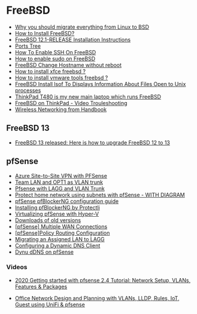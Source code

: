 # FreeBSD

- [Why you should migrate everything from Linux to BSD](https://www.unixsheikh.com/articles/why-you-should-migrate-everything-from-linux-to-bsd.html)
- [How to Install FreeBSD?](https://www.educba.com/install-freebsd/)
- [FreeBSD 12.1-RELEASE Installation Instructions](https://www.freebsd.org/releases/12.1R/installation.html)
- [Ports Tree](https://freebsd.sh/ports-tree/)
- [How To Enable SSH On FreeBSD](https://ostechnix.com/how-to-enable-ssh-on-freebsd/)
- [How to enable sudo on FreeBSD](https://www.osradar.com/enable-sudo-on-freebsd-12)
- [FreeBSD Change Hostname without reboot](https://www.cyberciti.biz/faq/howot-freebsd-change-hostname-without-reboot/)
- [How to install xfce freebsd ?](https://twiserandom.com/freebsd/how-to-install-xfce-freebsd/)
- [How to install vmware tools freebsd ?](https://twiserandom.com/freebsd/how-to-install-vmware-tools-freebsd/)
- [FreeBSD Install lsof To Displays Information About Files Open to Unix processes](https://www.cyberciti.biz/faq/freebsd-install-lsof-package/)
- [ThinkPad T480 is my new main laptop which runs FreeBSD](https://genneko.github.io/playing-with-bsd/hardware/freebsd-on-thinkpad-t480/)
- [FreeBSD on ThinkPad - Video Trouleshooting](https://adminblog.foucry.net/posts/info/freebsd-thinkpad/)
- [Wireless Networking from Handbook](https://docs.freebsd.org/en_US.ISO8859-1/books/handbook/network-wireless.html)

## FreeBSD 13

- [FreeBSD 13 released: Here is how to upgrade FreeBSD 12 to 13](https://www.cyberciti.biz/open-source/freebsd-13-released-how-to-update-upgrade-freebsd-12-to-13/)

## pfSense

- [Azure Site-to-Site VPN with PFSense](https://thetechl33t.com/2020/05/18/azure-site-to-site-vpn-with-pfsense/)
- [Team LAN and OPT1 as VLAN trunk](https://www.reddit.com/r/PFSENSE/comments/hvovk1/team_lan_and_opt1_as_vlan_trunk/?utm_source=amp&utm_medium=&utm_content=post_body)
- [Pfsense with LAGG and VLAN Trunk](https://forums.lawrencesystems.com/t/pfsense-with-lagg-and-vlan-trunk/5271)
- [Protect home network using subnets with pfSense - WITH DIAGRAM](https://netosec.com/protect-home-network/)
- [pfSense pfBlockerNG configuration guide](https://nguvu.org/pfsense/pfSense-pfblockerng-configuration-guide/)
- [Installing pfBlockerNG by Protectli](https://protectli.com/kb/how-to-setup-pfblockerng/)
- [Virtualizing pfSense with Hyper-V](https://docs.netgate.com/pfsense/en/latest/recipes/virtualize-hyper-v.html)
- [Downloads of old versions](https://repo.ialab.dsu.edu/pfsense/)
- [[pfSense] Multiple WAN Connections](https://www.provya.com/blog/pfsense-multiple-wan-connections/)
- [[pfSense]Policy Routing Configuration](https://docs.netgate.com/pfsense/en/latest/multiwan/policy-route.html)
- [Migrating an Assigned LAN to LAGG](https://docs.netgate.com/pfsense/en/latest/recipes/migrate-assigned-lan-to-lagg.html)
- [Configuring a Dynamic DNS Client](https://docs.netgate.com/pfsense/en/latest/services/dyndns/client.html)
- [Dynu dDNS on pfSense](https://www.dynu.com/DynamicDNS/IPUpdateClient/PFSense)

### Videos

- [2020 Getting started with pfsense 2.4 Tutorial: Network Setup, VLANs, Features & Packages](https://www.youtube.com/watch?v=fsdm5uc_LsU&feature=youtu.be)

- [Office Network Design and Planning with VLANs, LLDP, Rules, IoT, Guest using UniFi & pfsense](https://youtu.be/ouARr-4chJ8
 )
